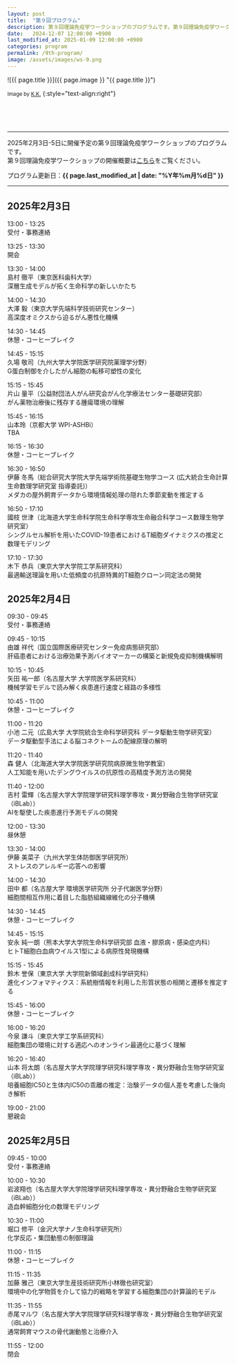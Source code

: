 ```yaml
---
layout: post
title:  "第９回プログラム"
description: 第９回理論免疫学ワークショップのプログラムです。第９回理論免疫学ワークショップの各講演の時間・講演者・講演タイトルを掲載しています。
date:   2024-12-07 12:00:00 +0900
last_modified_at: 2025-01-09 12:00:00 +0900
categories: program
permalink: /9th-program/
image: /assets/images/ws-9.png
---
```


![{{ page.title }}]({{ page.image }} "{{ page.title }}")

<small>Image by <a href="https://iblab.bio.nagoya-u.ac.jp/members/detail/k.kojima">K.K.</a></small>
{:style="text-align:right"}

<div style="height:50px"></div>

---

2025年2月3日-5日に開催予定の第９回理論免疫学ワークショップのプログラムです。  
第９回理論免疫学ワークショップの開催概要は[こちら](/9th-workshop)をご覧ください。

プログラム更新日：**{{ page.last_modified_at | date: "%Y年%m月%d日" }}**

---


## 2025年2月3日

13:00 - 13:25  
受付・事務連絡

13:25 - 13:30  
開会

13:30 - 14:00  
島村 徹平（東京医科歯科大学）  
深層生成モデルが拓く生命科学の新しいかたち

14:00 - 14:30  
大澤 毅（東京大学先端科学技術研究センター）  
高深度オミクスから迫るがん悪性化機構

14:30 - 14:45  
休憩・コーヒーブレイク

14:45 - 15:15  
久場 敬司（九州大学大学院医学研究院薬理学分野）  
G蛋白制御を介したがん細胞の転移可塑性の変化

15:15 - 15:45  
片山 量平（公益財団法人がん研究会がん化学療法センター基礎研究部）  
がん薬物治療後に残存する腫瘍環境の理解

15:45 - 16:15  
山本玲（京都大学 WPI-ASHBi）  
TBA

16:15 - 16:30  
休憩・コーヒーブレイク

16:30 - 16:50  
伊藤 冬馬（総合研究大学院大学先端学術院基礎生物学コース (広大統合生命計算生命数理学研究室 指導委託)）  
メダカの屋外飼育データから環境情報処理の隠れた季節変動を推定する

16:50 - 17:10  
國枝 世津（北海道大学生命科学院生命科学専攻生命融合科学コース数理生物学研究室）  
シングルセル解析を用いたCOVID-19患者におけるT細胞ダイナミクスの推定と数理モデリング

17:10 - 17:30  
木下 恭兵（東京大学大学院工学系研究科）  
最適輸送理論を用いた低頻度の抗原特異的T細胞クローン同定法の開発


## 2025年2月4日

09:30 - 09:45  
受付・事務連絡

09:45 - 10:15  
由雄 祥代（国立国際医療研究センター免疫病態研究部）  
肝癌患者における治療効果予測バイオマーカーの構築と新規免疫抑制機構解明

10:15 - 10:45  
矢田 祐一郎（名古屋大学 大学院医学系研究科）  
機械学習モデルで読み解く疾患進行速度と経路の多様性

10:45 - 11:00  
休憩・コーヒーブレイク

11:00 - 11:20  
小池 二元（広島大学 大学院統合生命科学研究科 データ駆動生物学研究室）  
データ駆動型手法による脳コネクトームの配線原理の解明

11:20 - 11:40  
森 健人（北海道大学大学院医学研究院病原微生物学教室）  
人工知能を用いたデングウイルスの抗原性の高精度予測方法の開発

11:40 - 12:00  
吉村 雷輝（名古屋大学大学院理学研究科理学専攻・異分野融合生物学研究室（iBLab））  
AIを駆使した疾患進行予測モデルの開発

12:00 - 13:30  
昼休憩

13:30 - 14:00  
伊藤 美菜子（九州大学生体防御医学研究所）  
ストレスのアレルギー応答への影響

14:00 - 14:30  
田中 都（名古屋大学 環境医学研究所 分子代謝医学分野）  
細胞間相互作用に着目した脂肪組織線維化の分子機構

14:30 - 14:45  
休憩・コーヒーブレイク

14:45 - 15:15  
安永 純一朗（熊本大学大学院生命科学研究部 血液・膠原病・感染症内科）  
ヒトT細胞白血病ウイルス1型による病原性発現機構

15:15 - 15:45  
鈴木 誉保（東京大学 大学院新領域創成科学研究科）  
進化インフォマティクス：系統樹情報を利用した形質状態の相関と遷移を推定する

15:45 - 16:00  
休憩・コーヒーブレイク

16:00 - 16:20  
今泉 謙斗（東京大学工学系研究科）  
細胞集団の環境に対する適応へのオンライン最適化に基づく理解

16:20 - 16:40  
山本 将太朗（名古屋大学大学院理学研究科理学専攻・異分野融合生物学研究室（iBLab））  
培養細胞IC50と生体内IC50の乖離の推定：治験データの個人差を考慮した後向き解析

19:00 - 21:00  
懇親会


## 2025年2月5日

09:45 - 10:00  
受付・事務連絡

10:00 - 10:30  
岩波翔也（名古屋大学大学院理学研究科理学専攻・異分野融合生物学研究室（iBLab））  
造血幹細胞分化の数理モデリング

10:30 - 11:00  
堀口 修平（金沢大学ナノ生命科学研究所）  
化学反応・集団動態の制御理論

11:00 - 11:15  
休憩・コーヒーブレイク

11:15 - 11:35  
加藤 雅己（東京大学生産技術研究所小林徹也研究室）  
環境中の化学物質を介して協力的戦略を学習する細胞集団の計算論的モデル

11:35 - 11:55  
赤尾マルワ（名古屋大学大学院理学研究科理学専攻・異分野融合生物学研究室（iBLab））  
通常飼育マウスの骨代謝動態と治療介入

11:55 - 12:00  
閉会

